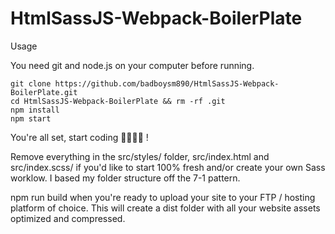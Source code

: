# HtmlSassJS-Webpack-BoilerPlate
Usage

You need git and node.js on your computer before running.

    git clone https://github.com/badboysm890/HtmlSassJS-Webpack-BoilerPlate.git
    cd HtmlSassJS-Webpack-BoilerPlate && rm -rf .git
    npm install
    npm start

You're all set, start coding 👩‍💻👨‍💻 !

Remove everything in the src/styles/ folder, src/index.html and src/index.scss/ if you'd like to start 100% fresh and/or create your own Sass worklow. I based my folder structure off the 7-1 pattern.

npm run build when you're ready to upload your site to your FTP / hosting platform of choice. This will create a dist folder with all your website assets optimized and compressed.
